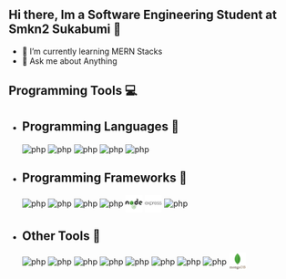 ## Hi there, Im a Software Engineering Student at Smkn2 Sukabumi 👋
-  🌱 I’m currently learning MERN Stacks
-  💬 Ask me about Anything
 

## Programming Tools 💻
- Programming Languages 📄
     -
  <img align="center" alt="php" height="30" src="https://github.com/yurijserrano/Github-Profile-Readme-Logos/blob/master/programming%20languages/php.png">
   <img align="center" alt="php" height="30" src="https://github.com/yurijserrano/Github-Profile-Readme-Logos/blob/master/programming%20languages/javascript.svg">
   <img align="center" alt="php" height="30" src="https://github.com/yurijserrano/Github-Profile-Readme-Logos/blob/master/programming%20languages/python.svg">
   <img align="center" alt="php" height="30" src="https://github.com/yurijserrano/Github-Profile-Readme-Logos/blob/master/programming%20languages/c%23.svg">
   <img align="center" alt="php" height="30" src="https://github.com/yurijserrano/Github-Profile-Readme-Logos/blob/master/programming%20languages/kotlin.svg">
  
- Programming Frameworks 📂
     -
  <img align="center" alt="php" height="30" src="https://github.com/yurijserrano/Github-Profile-Readme-Logos/blob/master/frameworks/laravel.svg">
    <img align="center" alt="php" height="30" src="https://github.com/yurijserrano/Github-Profile-Readme-Logos/blob/master/frameworks/vuejs.svg">
    <img align="center" alt="php" height="30" src="https://github.com/yurijserrano/Github-Profile-Readme-Logos/blob/master/frameworks/django.svg">
     <img align="center" alt="php" height="30" src="https://github.com/yurijserrano/Github-Profile-Readme-Logos/blob/master/frameworks/android.svg">
     <img align="center" alt="php" height="30" src="https://github.com/devicons/devicon/blob/master/icons/nodejs/nodejs-original-wordmark.svg">
     <img align="center" alt="php" height="30" src="https://github.com/devicons/devicon/blob/master/icons/express/express-original-wordmark.svg">
     <img align="center" alt="php" height="30" src="https://github.com/yurijserrano/Github-Profile-Readme-Logos/blob/master/frameworks/react.svg">
     
     
- Other Tools 🔧
     -
   <img align="center" alt="php" height="30" src="https://github.com/yurijserrano/Github-Profile-Readme-Logos/blob/master/others/html.svg">
    <img align="center" alt="php" height="30" src="https://github.com/yurijserrano/Github-Profile-Readme-Logos/blob/master/others/css.svg">
     <img align="center" alt="php" height="30" src="https://github.com/yurijserrano/Github-Profile-Readme-Logos/blob/master/others/json.svg">
     <img align="center" alt="php" height="30" src="https://github.com/yurijserrano/Github-Profile-Readme-Logos/blob/master/others/npm.svg">
     <img align="center" alt="php" height="30" src="https://github.com/yurijserrano/Github-Profile-Readme-Logos/blob/master/text%20editors/vscode.svg">
     <img align="center" alt="php" height="30" src="https://github.com/yurijserrano/Github-Profile-Readme-Logos/blob/master/ides/vs-studio.svg">
     <img align="center" alt="php" height="30" src="https://github.com/yurijserrano/Github-Profile-Readme-Logos/blob/master/ides/android-studio.svg">
     <img align="center" alt="php" height="30" src="https://github.com/yurijserrano/Github-Profile-Readme-Logos/blob/master/databases/mysql.svg">
     <img align="center" alt="php" height="30" src="https://github.com/devicons/devicon/blob/master/icons/mongodb/mongodb-original-wordmark.svg">
  

<!--
**IhtishamTac/IhtishamTac** is a ✨ _special_ ✨ repository because its `README.md` (this file) appears on your GitHub profile.

 <img align="right" position="absolute" alt="shigure" width="350" src="https://media1.tenor.com/m/mVoqhBDEN70AAAAC/kuyashi-blue-archive-midori.gif">


Here are some ideas to get you started:
![Top Langs](https://github-readme-stats.vercel.app/api/top-langs/?username=IhtishamTac&layout=compact)
- 🔭 I’m currently working on ...
- 👯 I’m looking to collaborate on ...
- 🤔 I’m looking for help with ...


- 📫 How to reach me: ...
- 😄 Pronouns: ...
- ⚡ Fun fact: ...
-->
